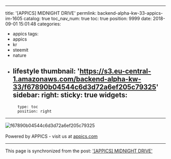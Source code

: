 
---
title: '[APPICS] MIDNIGHT DRIVE'
permlink: backend-alpha-kw-33-appics-im-1605
catalog: true
toc_nav_num: true
toc: true
position: 9999
date: 2018-09-01 15:01:48
categories:
- appics
tags:
- appics
- kr
- steemit
- nature
- lifestyle
thumbnail: 'https://s3.eu-central-1.amazonaws.com/backend-alpha-kw-33/f67890b04544c6d3d72a6ef205c79325'
sidebar:
    right:
        sticky: true
widgets:
    -
        type: toc
        position: right
---


![f67890b04544c6d3d72a6ef205c79325](https://s3.eu-central-1.amazonaws.com/backend-alpha-kw-33/f67890b04544c6d3d72a6ef205c79325)<br/><br/>Powered by APPICS - visit us at [appics.com](https://appics.com?ref=steemit.com/1605)

- - -

This page is synchronized from the post: ['[APPICS] MIDNIGHT DRIVE'](https://steemit.com/@donekim/backend-alpha-kw-33-appics-im-1605)
